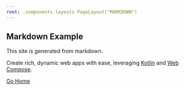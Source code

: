 ```yaml
---
root: .components.layouts.PageLayout("MARKDOWN")
---
```


## Markdown Example

This site is generated from markdown.

Create rich, dynamic web apps with ease,
leveraging [Kotlin](https://kotlinlang.org/) and [Web Compose](https://compose-web.ui.pages.jetbrains.team/).


[Go Home](/)